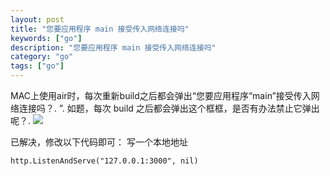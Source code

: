 ```yaml
---
layout: post
title: "您要应用程序 main 接受传入网络连接吗"
keywords: ["go"]
description: "您要应用程序 main 接受传入网络连接吗"
category: "go"
tags: ["go"]
---
```


MAC上使用air时，每次重新build之后都会弹出“您要应用程序“main”接受传入网络连接吗？. ”. 如题，每次 build 之后都会弹出这个框框，是否有办法禁止它弹出呢？.
![](https://cdn.learnku.com/uploads/images/202012/17/74563/i97hsPNzWw.png!large)


已解决，修改以下代码即可： 写一个本地地址

```
http.ListenAndServe("127.0.0.1:3000", nil)
```